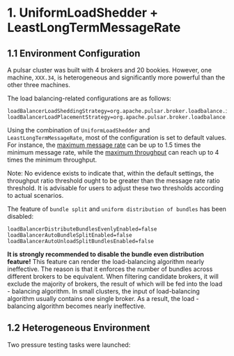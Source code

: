 # 1. UniformLoadShedder + LeastLongTermMessageRate

## 1.1 **Environment Configuration**

A pulsar cluster was built with 4 brokers and 20 bookies. However, one machine, `XXX.34`, is heterogeneous and significantly more powerful than the other three machines.

&#x20;

The load balancing-related configurations are as follows:

```
loadBalancerLoadSheddingStrategy=org.apache.pulsar.broker.loadbalance.impl.UniformLoadShedder
loadBalancerLoadPlacementStrategy=org.apache.pulsar.broker.loadbalance.impl.LeastLongTermMessageRate
```

Using the combination of `UniformLoadShedder` and `LeastLongTermMessageRate`, most of the configuration is set to default values. For instance, the [maximum message rate](../chapter-2-load-balancing-algorithm-principles-and-analysis-load-shedding-strategy/3.-uniformloadshedder.md#id-3.1-highest-and-lowest-loaded-brokers) can be up to 1.5 times the minimum message rate, while the [maximum throughput](../chapter-2-load-balancing-algorithm-principles-and-analysis-load-shedding-strategy/3.-uniformloadshedder.md#id-3.1-highest-and-lowest-loaded-brokers) can reach up to 4 times the minimum throughput.

Note: No evidence exists to indicate that, within the default settings, the throughput ratio threshold ought to be greater than the message rate ratio threshold. It is advisable for users to adjust these two thresholds according to actual scenarios.

&#x20;

The feature of `bundle split` and `uniform distribution of bundles` has been disabled:

```
loadBalancerDistributeBundlesEvenlyEnabled=false
loadBalancerAutoBundleSplitEnabled=false
loadBalancerAutoUnloadSplitBundlesEnabled=false
```

**It is strongly recommended to disable the bundle even distribution feature!** This feature can render the load-balancing algorithm nearly ineffective. The reason is that it enforces the number of bundles across different brokers to be equivalent. When filtering candidate brokers, it will exclude the majority of brokers, the result of which will be fed into the load - balancing algorithm. In small clusters, the input of load-balancing algorithm usually contains one single broker. As a result, the load - balancing algorithm becomes nearly ineffective.

&#x20;

## **1.2 Heterogeneous Environment**

Two pressure testing tasks were launched:







